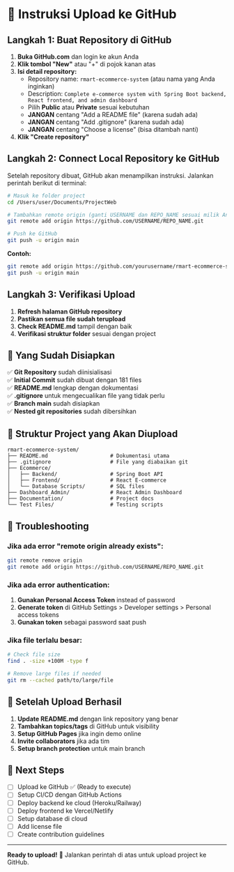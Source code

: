 # 🚀 Instruksi Upload ke GitHub

## Langkah 1: Buat Repository di GitHub

1. **Buka GitHub.com** dan login ke akun Anda
2. **Klik tombol "New"** atau "+" di pojok kanan atas
3. **Isi detail repository:**
   - Repository name: `rmart-ecommerce-system` (atau nama yang Anda inginkan)
   - Description: `Complete e-commerce system with Spring Boot backend, React frontend, and admin dashboard`
   - Pilih **Public** atau **Private** sesuai kebutuhan
   - **JANGAN** centang "Add a README file" (karena sudah ada)
   - **JANGAN** centang "Add .gitignore" (karena sudah ada)
   - **JANGAN** centang "Choose a license" (bisa ditambah nanti)
4. **Klik "Create repository"**

## Langkah 2: Connect Local Repository ke GitHub

Setelah repository dibuat, GitHub akan menampilkan instruksi. Jalankan perintah berikut di terminal:

```bash
# Masuk ke folder project
cd /Users/user/Documents/ProjectWeb

# Tambahkan remote origin (ganti USERNAME dan REPO_NAME sesuai milik Anda)
git remote add origin https://github.com/USERNAME/REPO_NAME.git

# Push ke GitHub
git push -u origin main
```

**Contoh:**
```bash
git remote add origin https://github.com/yourusername/rmart-ecommerce-system.git
git push -u origin main
```

## Langkah 3: Verifikasi Upload

1. **Refresh halaman GitHub repository**
2. **Pastikan semua file sudah terupload**
3. **Check README.md** tampil dengan baik
4. **Verifikasi struktur folder** sesuai dengan project

## 🎯 Yang Sudah Disiapkan

✅ **Git Repository** sudah diinisialisasi  
✅ **Initial Commit** sudah dibuat dengan 181 files  
✅ **README.md** lengkap dengan dokumentasi  
✅ **.gitignore** untuk mengecualikan file yang tidak perlu  
✅ **Branch main** sudah disiapkan  
✅ **Nested git repositories** sudah dibersihkan  

## 📁 Struktur Project yang Akan Diupload

```
rmart-ecommerce-system/
├── README.md                    # Dokumentasi utama
├── .gitignore                   # File yang diabaikan git
├── Ecommerce/
│   ├── Backend/                 # Spring Boot API
│   ├── Frontend/                # React E-commerce
│   └── Database Scripts/        # SQL files
├── Dashboard_Admin/             # React Admin Dashboard
├── Documentation/               # Project docs
└── Test Files/                  # Testing scripts
```

## 🔧 Troubleshooting

### Jika ada error "remote origin already exists":
```bash
git remote remove origin
git remote add origin https://github.com/USERNAME/REPO_NAME.git
```

### Jika ada error authentication:
1. **Gunakan Personal Access Token** instead of password
2. **Generate token** di GitHub Settings > Developer settings > Personal access tokens
3. **Gunakan token** sebagai password saat push

### Jika file terlalu besar:
```bash
# Check file size
find . -size +100M -type f

# Remove large files if needed
git rm --cached path/to/large/file
```

## 🎉 Setelah Upload Berhasil

1. **Update README.md** dengan link repository yang benar
2. **Tambahkan topics/tags** di GitHub untuk visibility
3. **Setup GitHub Pages** jika ingin demo online
4. **Invite collaborators** jika ada tim
5. **Setup branch protection** untuk main branch

## 📝 Next Steps

- [ ] Upload ke GitHub ✅ (Ready to execute)
- [ ] Setup CI/CD dengan GitHub Actions
- [ ] Deploy backend ke cloud (Heroku/Railway)
- [ ] Deploy frontend ke Vercel/Netlify
- [ ] Setup database di cloud
- [ ] Add license file
- [ ] Create contribution guidelines

---

**Ready to upload!** 🚀 Jalankan perintah di atas untuk upload project ke GitHub.
